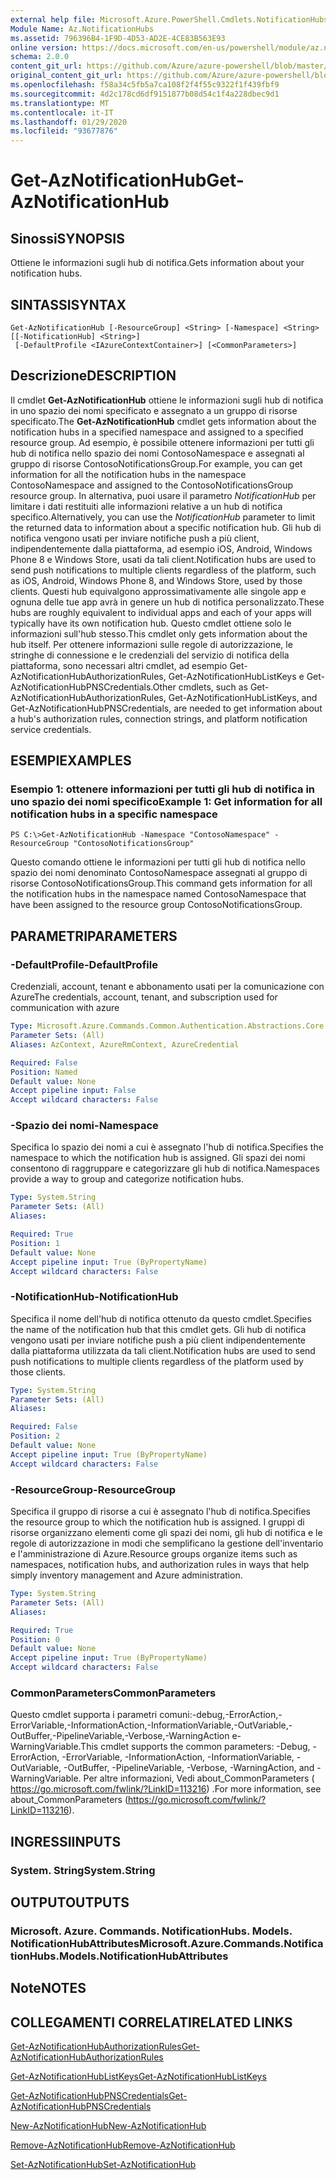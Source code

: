 ```yaml
---
external help file: Microsoft.Azure.PowerShell.Cmdlets.NotificationHubs.dll-Help.xml
Module Name: Az.NotificationHubs
ms.assetid: 796396B4-1F9D-4D53-AD2E-4CE83B563E93
online version: https://docs.microsoft.com/en-us/powershell/module/az.notificationhubs/get-aznotificationhub
schema: 2.0.0
content_git_url: https://github.com/Azure/azure-powershell/blob/master/src/NotificationHubs/NotificationHubs/help/Get-AzNotificationHub.md
original_content_git_url: https://github.com/Azure/azure-powershell/blob/master/src/NotificationHubs/NotificationHubs/help/Get-AzNotificationHub.md
ms.openlocfilehash: f58a34c5fb5a7ca108f2f4f55c9322f1f439fbf9
ms.sourcegitcommit: 4d2c178cd6df9151877b08d54c1f4a228dbec9d1
ms.translationtype: MT
ms.contentlocale: it-IT
ms.lasthandoff: 01/29/2020
ms.locfileid: "93677876"
---
```

# <span data-ttu-id="42083-101">Get-AzNotificationHub</span><span class="sxs-lookup"><span data-stu-id="42083-101">Get-AzNotificationHub</span></span>

## <span data-ttu-id="42083-102">Sinossi</span><span class="sxs-lookup"><span data-stu-id="42083-102">SYNOPSIS</span></span>
<span data-ttu-id="42083-103">Ottiene le informazioni sugli hub di notifica.</span><span class="sxs-lookup"><span data-stu-id="42083-103">Gets information about your notification hubs.</span></span>

## <span data-ttu-id="42083-104">SINTASSI</span><span class="sxs-lookup"><span data-stu-id="42083-104">SYNTAX</span></span>

```
Get-AzNotificationHub [-ResourceGroup] <String> [-Namespace] <String> [[-NotificationHub] <String>]
 [-DefaultProfile <IAzureContextContainer>] [<CommonParameters>]
```

## <span data-ttu-id="42083-105">Descrizione</span><span class="sxs-lookup"><span data-stu-id="42083-105">DESCRIPTION</span></span>
<span data-ttu-id="42083-106">Il cmdlet **Get-AzNotificationHub** ottiene le informazioni sugli hub di notifica in uno spazio dei nomi specificato e assegnato a un gruppo di risorse specificato.</span><span class="sxs-lookup"><span data-stu-id="42083-106">The **Get-AzNotificationHub** cmdlet gets information about the notification hubs in a specified namespace and assigned to a specified resource group.</span></span>
<span data-ttu-id="42083-107">Ad esempio, è possibile ottenere informazioni per tutti gli hub di notifica nello spazio dei nomi ContosoNamespace e assegnati al gruppo di risorse ContosoNotificationsGroup.</span><span class="sxs-lookup"><span data-stu-id="42083-107">For example, you can get information for all the notification hubs in the namespace ContosoNamespace and assigned to the ContosoNotificationsGroup resource group.</span></span>
<span data-ttu-id="42083-108">In alternativa, puoi usare il parametro *NotificationHub* per limitare i dati restituiti alle informazioni relative a un hub di notifica specifico.</span><span class="sxs-lookup"><span data-stu-id="42083-108">Alternatively, you can use the *NotificationHub* parameter to limit the returned data to information about a specific notification hub.</span></span>
<span data-ttu-id="42083-109">Gli hub di notifica vengono usati per inviare notifiche push a più client, indipendentemente dalla piattaforma, ad esempio iOS, Android, Windows Phone 8 e Windows Store, usati da tali client.</span><span class="sxs-lookup"><span data-stu-id="42083-109">Notification hubs are used to send push notifications to multiple clients regardless of the platform, such as iOS, Android, Windows Phone 8, and Windows Store, used by those clients.</span></span>
<span data-ttu-id="42083-110">Questi hub equivalgono approssimativamente alle singole app e ognuna delle tue app avrà in genere un hub di notifica personalizzato.</span><span class="sxs-lookup"><span data-stu-id="42083-110">These hubs are roughly equivalent to individual apps and each of your apps will typically have its own notification hub.</span></span>
<span data-ttu-id="42083-111">Questo cmdlet ottiene solo le informazioni sull'hub stesso.</span><span class="sxs-lookup"><span data-stu-id="42083-111">This cmdlet only gets information about the hub itself.</span></span>
<span data-ttu-id="42083-112">Per ottenere informazioni sulle regole di autorizzazione, le stringhe di connessione e le credenziali del servizio di notifica della piattaforma, sono necessari altri cmdlet, ad esempio Get-AzNotificationHubAuthorizationRules, Get-AzNotificationHubListKeys e Get-AzNotificationHubPNSCredentials.</span><span class="sxs-lookup"><span data-stu-id="42083-112">Other cmdlets, such as Get-AzNotificationHubAuthorizationRules, Get-AzNotificationHubListKeys, and Get-AzNotificationHubPNSCredentials, are needed to get information about a hub's authorization rules, connection strings, and platform notification service credentials.</span></span>

## <span data-ttu-id="42083-113">ESEMPI</span><span class="sxs-lookup"><span data-stu-id="42083-113">EXAMPLES</span></span>

### <span data-ttu-id="42083-114">Esempio 1: ottenere informazioni per tutti gli hub di notifica in uno spazio dei nomi specifico</span><span class="sxs-lookup"><span data-stu-id="42083-114">Example 1: Get information for all notification hubs in a specific namespace</span></span>
```
PS C:\>Get-AzNotificationHub -Namespace "ContosoNamespace" -ResourceGroup "ContosoNotificationsGroup"
```

<span data-ttu-id="42083-115">Questo comando ottiene le informazioni per tutti gli hub di notifica nello spazio dei nomi denominato ContosoNamespace assegnati al gruppo di risorse ContosoNotificationsGroup.</span><span class="sxs-lookup"><span data-stu-id="42083-115">This command gets information for all the notification hubs in the namespace named ContosoNamespace that have been assigned to the resource group ContosoNotificationsGroup.</span></span>

## <span data-ttu-id="42083-116">PARAMETRI</span><span class="sxs-lookup"><span data-stu-id="42083-116">PARAMETERS</span></span>

### <span data-ttu-id="42083-117">-DefaultProfile</span><span class="sxs-lookup"><span data-stu-id="42083-117">-DefaultProfile</span></span>
<span data-ttu-id="42083-118">Credenziali, account, tenant e abbonamento usati per la comunicazione con Azure</span><span class="sxs-lookup"><span data-stu-id="42083-118">The credentials, account, tenant, and subscription used for communication with azure</span></span>

```yaml
Type: Microsoft.Azure.Commands.Common.Authentication.Abstractions.Core.IAzureContextContainer
Parameter Sets: (All)
Aliases: AzContext, AzureRmContext, AzureCredential

Required: False
Position: Named
Default value: None
Accept pipeline input: False
Accept wildcard characters: False
```

### <span data-ttu-id="42083-119">-Spazio dei nomi</span><span class="sxs-lookup"><span data-stu-id="42083-119">-Namespace</span></span>
<span data-ttu-id="42083-120">Specifica lo spazio dei nomi a cui è assegnato l'hub di notifica.</span><span class="sxs-lookup"><span data-stu-id="42083-120">Specifies the namespace to which the notification hub is assigned.</span></span>
<span data-ttu-id="42083-121">Gli spazi dei nomi consentono di raggruppare e categorizzare gli hub di notifica.</span><span class="sxs-lookup"><span data-stu-id="42083-121">Namespaces provide a way to group and categorize notification hubs.</span></span>

```yaml
Type: System.String
Parameter Sets: (All)
Aliases:

Required: True
Position: 1
Default value: None
Accept pipeline input: True (ByPropertyName)
Accept wildcard characters: False
```

### <span data-ttu-id="42083-122">-NotificationHub</span><span class="sxs-lookup"><span data-stu-id="42083-122">-NotificationHub</span></span>
<span data-ttu-id="42083-123">Specifica il nome dell'hub di notifica ottenuto da questo cmdlet.</span><span class="sxs-lookup"><span data-stu-id="42083-123">Specifies the name of the notification hub that this cmdlet gets.</span></span>
<span data-ttu-id="42083-124">Gli hub di notifica vengono usati per inviare notifiche push a più client indipendentemente dalla piattaforma utilizzata da tali client.</span><span class="sxs-lookup"><span data-stu-id="42083-124">Notification hubs are used to send push notifications to multiple clients regardless of the platform used by those clients.</span></span>

```yaml
Type: System.String
Parameter Sets: (All)
Aliases:

Required: False
Position: 2
Default value: None
Accept pipeline input: True (ByPropertyName)
Accept wildcard characters: False
```

### <span data-ttu-id="42083-125">-ResourceGroup</span><span class="sxs-lookup"><span data-stu-id="42083-125">-ResourceGroup</span></span>
<span data-ttu-id="42083-126">Specifica il gruppo di risorse a cui è assegnato l'hub di notifica.</span><span class="sxs-lookup"><span data-stu-id="42083-126">Specifies the resource group to which the notification hub is assigned.</span></span>
<span data-ttu-id="42083-127">I gruppi di risorse organizzano elementi come gli spazi dei nomi, gli hub di notifica e le regole di autorizzazione in modi che semplificano la gestione dell'inventario e l'amministrazione di Azure.</span><span class="sxs-lookup"><span data-stu-id="42083-127">Resource groups organize items such as namespaces, notification hubs, and authorization rules in ways that help simply inventory management and Azure administration.</span></span>

```yaml
Type: System.String
Parameter Sets: (All)
Aliases:

Required: True
Position: 0
Default value: None
Accept pipeline input: True (ByPropertyName)
Accept wildcard characters: False
```

### <span data-ttu-id="42083-128">CommonParameters</span><span class="sxs-lookup"><span data-stu-id="42083-128">CommonParameters</span></span>
<span data-ttu-id="42083-129">Questo cmdlet supporta i parametri comuni:-debug,-ErrorAction,-ErrorVariable,-InformationAction,-InformationVariable,-OutVariable,-OutBuffer,-PipelineVariable,-Verbose,-WarningAction e-WarningVariable.</span><span class="sxs-lookup"><span data-stu-id="42083-129">This cmdlet supports the common parameters: -Debug, -ErrorAction, -ErrorVariable, -InformationAction, -InformationVariable, -OutVariable, -OutBuffer, -PipelineVariable, -Verbose, -WarningAction, and -WarningVariable.</span></span> <span data-ttu-id="42083-130">Per altre informazioni, Vedi about_CommonParameters ( https://go.microsoft.com/fwlink/?LinkID=113216) .</span><span class="sxs-lookup"><span data-stu-id="42083-130">For more information, see about_CommonParameters (https://go.microsoft.com/fwlink/?LinkID=113216).</span></span>

## <span data-ttu-id="42083-131">INGRESSI</span><span class="sxs-lookup"><span data-stu-id="42083-131">INPUTS</span></span>

### <span data-ttu-id="42083-132">System. String</span><span class="sxs-lookup"><span data-stu-id="42083-132">System.String</span></span>

## <span data-ttu-id="42083-133">OUTPUT</span><span class="sxs-lookup"><span data-stu-id="42083-133">OUTPUTS</span></span>

### <span data-ttu-id="42083-134">Microsoft. Azure. Commands. NotificationHubs. Models. NotificationHubAttributes</span><span class="sxs-lookup"><span data-stu-id="42083-134">Microsoft.Azure.Commands.NotificationHubs.Models.NotificationHubAttributes</span></span>

## <span data-ttu-id="42083-135">Note</span><span class="sxs-lookup"><span data-stu-id="42083-135">NOTES</span></span>

## <span data-ttu-id="42083-136">COLLEGAMENTI CORRELATI</span><span class="sxs-lookup"><span data-stu-id="42083-136">RELATED LINKS</span></span>

[<span data-ttu-id="42083-137">Get-AzNotificationHubAuthorizationRules</span><span class="sxs-lookup"><span data-stu-id="42083-137">Get-AzNotificationHubAuthorizationRules</span></span>](./Get-AzNotificationHubAuthorizationRules.md)

[<span data-ttu-id="42083-138">Get-AzNotificationHubListKeys</span><span class="sxs-lookup"><span data-stu-id="42083-138">Get-AzNotificationHubListKeys</span></span>](./Get-AzNotificationHubListKeys.md)

[<span data-ttu-id="42083-139">Get-AzNotificationHubPNSCredentials</span><span class="sxs-lookup"><span data-stu-id="42083-139">Get-AzNotificationHubPNSCredentials</span></span>](./Get-AzNotificationHubPNSCredentials.md)

[<span data-ttu-id="42083-140">New-AzNotificationHub</span><span class="sxs-lookup"><span data-stu-id="42083-140">New-AzNotificationHub</span></span>](./New-AzNotificationHub.md)

[<span data-ttu-id="42083-141">Remove-AzNotificationHub</span><span class="sxs-lookup"><span data-stu-id="42083-141">Remove-AzNotificationHub</span></span>](./Remove-AzNotificationHub.md)

[<span data-ttu-id="42083-142">Set-AzNotificationHub</span><span class="sxs-lookup"><span data-stu-id="42083-142">Set-AzNotificationHub</span></span>](./Set-AzNotificationHub.md)


